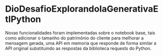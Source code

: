 # DioDesafioExplorandoIaGenerativaEtlPython

Novas funcionalidades foram implementadas sobre o notebook base, tais como adicionar o tamanho do patrimônio do cliente para melhorar a mensagem gerada, uma API em memoria que responde de forma similar a API original substituindo as respostas da biblioteca requests do Python.
